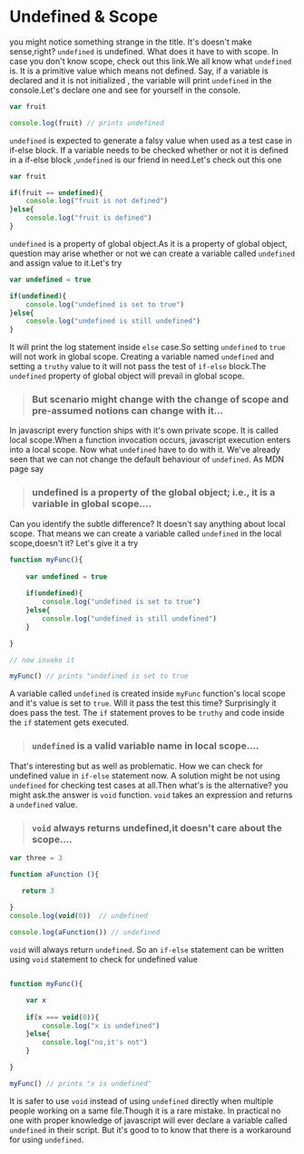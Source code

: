 # Undefined & Scope

you might notice something strange in the title. It's doesn't make sense,right? `undefined` is undefined. What does it have 
to with scope. In case you don't know scope, check out this link.We all know what `undefined` is. It is a primitive 
value which means not defined. Say, if a variable is declared and it is not initialized , the variable will print 
`undefined` in the console.Let's declare one and see for yourself in the console.

```javascript
var fruit

console.log(fruit) // prints undefined 
```

`undefined` is expected to generate a falsy value when used as a test case in if-else block. If a variable needs to be checked
whether or not it is defined in a if-else block ,`undefined` is our friend in need.Let's check out this one

```javascript
var fruit

if(fruit == undefined){
    console.log("fruit is not defined")
}else{
    console.log("fruit is defined")
}
```

`undefined` is a property of global object.As it is a property of global object, question may arise whether or not we can create
a variable called `undefined` and assign value to it.Let's try

```javascript
var undefined = true

if(undefined){
    console.log("undefined is set to true")
}else{
    console.log("undefined is still undefined")
}
```

It will print the log statement inside `else` case.So setting `undefined` to `true` will not work in global scope. Creating a variable
named `undefined` and setting a `truthy` value to it will not pass the test of `if-else` block.The `undefined` property of global object 
will prevail in global scope. 

> ### **But scenario might change with the change of scope and pre-assumed notions can change with it...**

In javascript every function ships with it's own private scope. It is called local scope.When a function invocation occurs, javascript 
execution enters into a local scope. Now what `undefined` have to do with it. We've already seen that we can not change the default 
behaviour of `undefined`. As MDN page say


> ### **undefined is a property of the global object; i.e., it is a variable in global scope....**


Can you identify the subtle difference? It doesn't say anything about local scope. That means we can create a variable called `undefined`
in the local scope,doesn't it? Let's give it a try

```javascript
function myFunc(){
   
	var undefined = true
	
    if(undefined){
        console.log("undefined is set to true")
    }else{
        console.log("undefined is still undefined")
    }

}

// now invoke it 

myFunc() // prints "undefined is set to true
```

A variable called `undefined` is created inside `myFunc` function's local scope and it's value is set to `true`. Will it pass the test this time?
Surprisingly it does pass the test. The `if` statement proves to be `truthy` and code inside the `if` statement gets executed.


> ### **`undefined` is a valid variable name in local scope....**
 
 
That's interesting but as well as problematic. How we can check for undefined value in `if-else` statement now. A solution might be not using 
`undefined` for checking test cases at all.Then what's is the alternative? you might ask.the answer is `void` function. `void` takes an expression
and returns a `undefined` value.


> ### **`void` always returns undefined,it doesn't care about the scope....**


```javascript
var three = 3

function aFunction (){

   return 3
 
}
console.log(void(0))  // undefined

console.log(aFunction()) // undefined
```

`void` will always return `undefined`. So an `if-else` statement can be written using `void` statement to check for undefined value

```javascript

function myFunc(){

    var x
	
	if(x === void(0)){
	    console.log("x is undefined")
	}else{
	    console.log("no,it's not")
	}

}

myFunc() // prints "x is undefined"
```

It is safer to use `void` instead of using `undefined` directly when multiple people working on a same file.Though it is a rare mistake. 
In practical no one with proper knowledge of javascript will ever declare a variable called `undefined` in their script. But it's good to 
to know that there is a workaround for using `undefined`.